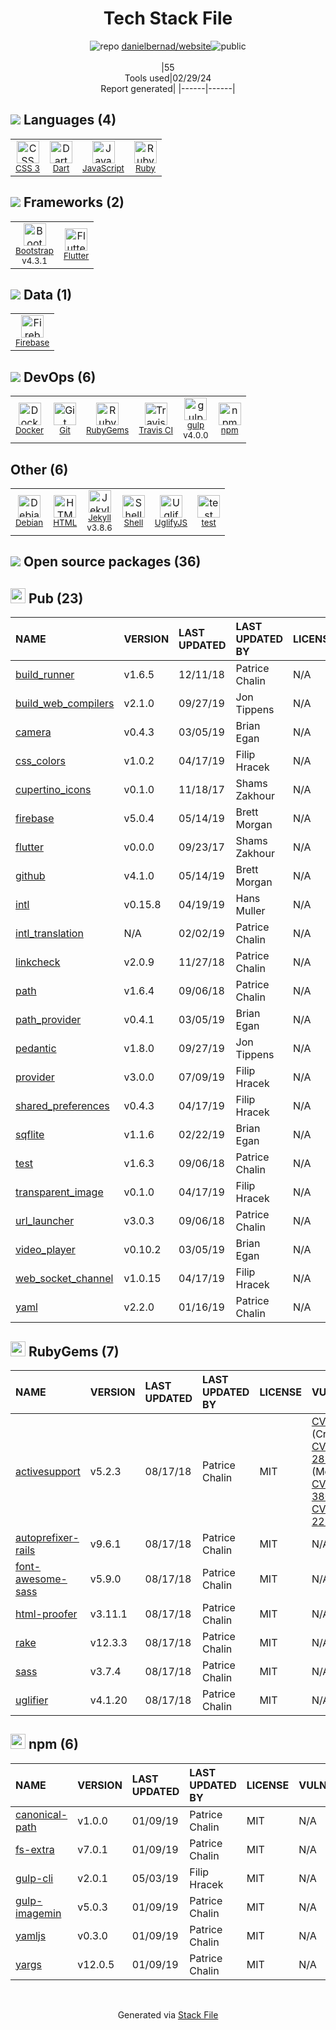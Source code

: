 <!--
&lt;--- Readme.md Snippet without images Start ---&gt;
## Tech Stack
danielbernad/website is built on the following main stack:

- [Dart](https://www.dartlang.org/) – Languages
- [JavaScript](https://developer.mozilla.org/en-US/docs/Web/JavaScript) – Languages
- [Ruby](https://www.ruby-lang.org) – Languages
- [Bootstrap](http://getbootstrap.com/) – Front-End Frameworks
- [Flutter](https://flutter.io/) – Cross-Platform Mobile Development
- [Firebase](https://firebase.google.com/) – Realtime Backend / API
- [Docker](https://www.docker.com/) – Virtual Machine Platforms & Containers
- [Travis CI](http://travis-ci.com/) – Continuous Integration
- [gulp](http://gulpjs.com/) – JS Build Tools / JS Task Runners
- [Debian](https://www.debian.org/) – Operating Systems
- [Jekyll](http://jekyllrb.com/) – Static Site Generators
- [Shell](https://en.wikipedia.org/wiki/Shell_script) – Shells
- [UglifyJS](http://lisperator.net/uglifyjs/) – Javascript Utilities & Libraries

Full tech stack [here](/techstack.md)

&lt;--- Readme.md Snippet without images End ---&gt;

&lt;--- Readme.md Snippet with images Start ---&gt;
## Tech Stack
danielbernad/website is built on the following main stack:

- <img width='25' height='25' src='https://img.stackshare.io/service/1646/Twitter-02.png' alt='Dart'/> [Dart](https://www.dartlang.org/) – Languages
- <img width='25' height='25' src='https://img.stackshare.io/service/1209/javascript.jpeg' alt='JavaScript'/> [JavaScript](https://developer.mozilla.org/en-US/docs/Web/JavaScript) – Languages
- <img width='25' height='25' src='https://img.stackshare.io/service/989/ruby.png' alt='Ruby'/> [Ruby](https://www.ruby-lang.org) – Languages
- <img width='25' height='25' src='https://img.stackshare.io/service/1101/C9QJ7V3X.png' alt='Bootstrap'/> [Bootstrap](http://getbootstrap.com/) – Front-End Frameworks
- <img width='25' height='25' src='https://img.stackshare.io/service/7180/flutter-mark-square-100.png' alt='Flutter'/> [Flutter](https://flutter.io/) – Cross-Platform Mobile Development
- <img width='25' height='25' src='https://img.stackshare.io/service/116/cZLxNFZS.jpg' alt='Firebase'/> [Firebase](https://firebase.google.com/) – Realtime Backend / API
- <img width='25' height='25' src='https://img.stackshare.io/service/586/n4u37v9t_400x400.png' alt='Docker'/> [Docker](https://www.docker.com/) – Virtual Machine Platforms & Containers
- <img width='25' height='25' src='https://img.stackshare.io/service/460/Lu6cGu0z_400x400.png' alt='Travis CI'/> [Travis CI](http://travis-ci.com/) – Continuous Integration
- <img width='25' height='25' src='https://img.stackshare.io/service/844/iruTC031.png' alt='gulp'/> [gulp](http://gulpjs.com/) – JS Build Tools / JS Task Runners
- <img width='25' height='25' src='https://img.stackshare.io/service/1656/vd4gAekh.png' alt='Debian'/> [Debian](https://www.debian.org/) – Operating Systems
- <img width='25' height='25' src='https://img.stackshare.io/service/1114/ad968c1615d956e800fa36494314f48c.jpeg' alt='Jekyll'/> [Jekyll](http://jekyllrb.com/) – Static Site Generators
- <img width='25' height='25' src='https://img.stackshare.io/service/4631/default_c2062d40130562bdc836c13dbca02d318205a962.png' alt='Shell'/> [Shell](https://en.wikipedia.org/wiki/Shell_script) – Shells
- <img width='25' height='25' src='https://img.stackshare.io/service/2203/default_9058af6f02375a99f634f537d727e32df92ac262.png' alt='UglifyJS'/> [UglifyJS](http://lisperator.net/uglifyjs/) – Javascript Utilities & Libraries

Full tech stack [here](/techstack.md)

&lt;--- Readme.md Snippet with images End ---&gt;
-->
<div align="center">

# Tech Stack File
![](https://img.stackshare.io/repo.svg "repo") [danielbernad/website](https://github.com/danielbernad/website)![](https://img.stackshare.io/public_badge.svg "public")
<br/><br/>
|55<br/>Tools used|02/29/24 <br/>Report generated|
|------|------|
</div>

## <img src='https://img.stackshare.io/languages.svg'/> Languages (4)
<table><tr>
  <td align='center'>
  <img width='36' height='36' src='https://img.stackshare.io/service/6727/css.png' alt='CSS 3'>
  <br>
  <sub><a href="https://developer.mozilla.org/en-US/docs/Web/CSS/CSS3">CSS 3</a></sub>
  <br>
  <sub></sub>
</td>

<td align='center'>
  <img width='36' height='36' src='https://img.stackshare.io/service/1646/Twitter-02.png' alt='Dart'>
  <br>
  <sub><a href="https://www.dartlang.org/">Dart</a></sub>
  <br>
  <sub></sub>
</td>

<td align='center'>
  <img width='36' height='36' src='https://img.stackshare.io/service/1209/javascript.jpeg' alt='JavaScript'>
  <br>
  <sub><a href="https://developer.mozilla.org/en-US/docs/Web/JavaScript">JavaScript</a></sub>
  <br>
  <sub></sub>
</td>

<td align='center'>
  <img width='36' height='36' src='https://img.stackshare.io/service/989/ruby.png' alt='Ruby'>
  <br>
  <sub><a href="https://www.ruby-lang.org">Ruby</a></sub>
  <br>
  <sub></sub>
</td>

</tr>
</table>

## <img src='https://img.stackshare.io/frameworks.svg'/> Frameworks (2)
<table><tr>
  <td align='center'>
  <img width='36' height='36' src='https://img.stackshare.io/service/1101/C9QJ7V3X.png' alt='Bootstrap'>
  <br>
  <sub><a href="http://getbootstrap.com/">Bootstrap</a></sub>
  <br>
  <sub>v4.3.1</sub>
</td>

<td align='center'>
  <img width='36' height='36' src='https://img.stackshare.io/service/7180/flutter-mark-square-100.png' alt='Flutter'>
  <br>
  <sub><a href="https://flutter.io/">Flutter</a></sub>
  <br>
  <sub></sub>
</td>

</tr>
</table>

## <img src='https://img.stackshare.io/databases.svg'/> Data (1)
<table><tr>
  <td align='center'>
  <img width='36' height='36' src='https://img.stackshare.io/service/116/cZLxNFZS.jpg' alt='Firebase'>
  <br>
  <sub><a href="https://firebase.google.com/">Firebase</a></sub>
  <br>
  <sub></sub>
</td>

</tr>
</table>

## <img src='https://img.stackshare.io/devops.svg'/> DevOps (6)
<table><tr>
  <td align='center'>
  <img width='36' height='36' src='https://img.stackshare.io/service/586/n4u37v9t_400x400.png' alt='Docker'>
  <br>
  <sub><a href="https://www.docker.com/">Docker</a></sub>
  <br>
  <sub></sub>
</td>

<td align='center'>
  <img width='36' height='36' src='https://img.stackshare.io/service/1046/git.png' alt='Git'>
  <br>
  <sub><a href="http://git-scm.com/">Git</a></sub>
  <br>
  <sub></sub>
</td>

<td align='center'>
  <img width='36' height='36' src='https://img.stackshare.io/service/12795/5jL6-BA5_400x400.jpeg' alt='RubyGems'>
  <br>
  <sub><a href="https://rubygems.org/">RubyGems</a></sub>
  <br>
  <sub></sub>
</td>

<td align='center'>
  <img width='36' height='36' src='https://img.stackshare.io/service/460/Lu6cGu0z_400x400.png' alt='Travis CI'>
  <br>
  <sub><a href="http://travis-ci.com/">Travis CI</a></sub>
  <br>
  <sub></sub>
</td>

<td align='center'>
  <img width='36' height='36' src='https://img.stackshare.io/service/844/iruTC031.png' alt='gulp'>
  <br>
  <sub><a href="http://gulpjs.com/">gulp</a></sub>
  <br>
  <sub>v4.0.0</sub>
</td>

<td align='center'>
  <img width='36' height='36' src='https://img.stackshare.io/service/1120/lejvzrnlpb308aftn31u.png' alt='npm'>
  <br>
  <sub><a href="https://www.npmjs.com/">npm</a></sub>
  <br>
  <sub></sub>
</td>

</tr>
</table>

## Other (6)
<table><tr>
  <td align='center'>
  <img width='36' height='36' src='https://img.stackshare.io/service/1656/vd4gAekh.png' alt='Debian'>
  <br>
  <sub><a href="https://www.debian.org/">Debian</a></sub>
  <br>
  <sub></sub>
</td>

<td align='center'>
  <img width='36' height='36' src='https://img.stackshare.io/service/2270/no-img-open-source.png' alt='HTML'>
  <br>
  <sub><a href="http://">HTML</a></sub>
  <br>
  <sub></sub>
</td>

<td align='center'>
  <img width='36' height='36' src='https://img.stackshare.io/service/1114/ad968c1615d956e800fa36494314f48c.jpeg' alt='Jekyll'>
  <br>
  <sub><a href="http://jekyllrb.com/">Jekyll</a></sub>
  <br>
  <sub>v3.8.6</sub>
</td>

<td align='center'>
  <img width='36' height='36' src='https://img.stackshare.io/service/4631/default_c2062d40130562bdc836c13dbca02d318205a962.png' alt='Shell'>
  <br>
  <sub><a href="https://en.wikipedia.org/wiki/Shell_script">Shell</a></sub>
  <br>
  <sub></sub>
</td>

<td align='center'>
  <img width='36' height='36' src='https://img.stackshare.io/service/2203/default_9058af6f02375a99f634f537d727e32df92ac262.png' alt='UglifyJS'>
  <br>
  <sub><a href="http://lisperator.net/uglifyjs/">UglifyJS</a></sub>
  <br>
  <sub></sub>
</td>

<td align='center'>
  <img width='36' height='36' src='https://img.stackshare.io/service/5477/no-img-open-source.png' alt='test'>
  <br>
  <sub><a href="test">test</a></sub>
  <br>
  <sub></sub>
</td>

</tr>
</table>


## <img src='https://img.stackshare.io/group.svg' /> Open source packages (36)</h2>

## <img width='24' height='24' src='https://img.stackshare.io/package_manager/105011/default_80893882f2063344b2942a4ccdce27a2e60711c9.png'/> Pub (23)

|NAME|VERSION|LAST UPDATED|LAST UPDATED BY|LICENSE|VULNERABILITIES|
|:------|:------|:------|:------|:------|:------|
|[build_runner](https://pub.dartlang.org/build_runner)|v1.6.5|12/11/18|Patrice Chalin |N/A|N/A|
|[build_web_compilers](https://pub.dartlang.org/build_web_compilers)|v2.1.0|09/27/19|Jon Tippens |N/A|N/A|
|[camera](https://pub.dartlang.org/camera)|v0.4.3|03/05/19|Brian Egan |N/A|N/A|
|[css_colors](https://pub.dartlang.org/css_colors)|v1.0.2|04/17/19|Filip Hracek |N/A|N/A|
|[cupertino_icons](https://pub.dartlang.org/cupertino_icons)|v0.1.0|11/18/17|Shams Zakhour |N/A|N/A|
|[firebase](https://pub.dartlang.org/firebase)|v5.0.4|05/14/19|Brett Morgan |N/A|N/A|
|[flutter](https://pub.dartlang.org/flutter)|v0.0.0|09/23/17|Shams Zakhour |N/A|N/A|
|[github](https://pub.dartlang.org/github)|v4.1.0|05/14/19|Brett Morgan |N/A|N/A|
|[intl](https://pub.dartlang.org/intl)|v0.15.8|04/19/19|Hans Muller |N/A|N/A|
|[intl_translation](https://pub.dartlang.org/intl_translation)|N/A|02/02/19|Patrice Chalin |N/A|N/A|
|[linkcheck](https://pub.dartlang.org/linkcheck)|v2.0.9|11/27/18|Patrice Chalin |N/A|N/A|
|[path](https://pub.dartlang.org/path)|v1.6.4|09/06/18|Patrice Chalin |N/A|N/A|
|[path_provider](https://pub.dartlang.org/path_provider)|v0.4.1|03/05/19|Brian Egan |N/A|N/A|
|[pedantic](https://pub.dartlang.org/pedantic)|v1.8.0|09/27/19|Jon Tippens |N/A|N/A|
|[provider](https://pub.dartlang.org/provider)|v3.0.0|07/09/19|Filip Hracek |N/A|N/A|
|[shared_preferences](https://pub.dartlang.org/shared_preferences)|v0.4.3|04/17/19|Filip Hracek |N/A|N/A|
|[sqflite](https://pub.dartlang.org/sqflite)|v1.1.6|02/22/19|Brian Egan |N/A|N/A|
|[test](https://pub.dartlang.org/test)|v1.6.3|09/06/18|Patrice Chalin |N/A|N/A|
|[transparent_image](https://pub.dartlang.org/transparent_image)|v0.1.0|04/17/19|Filip Hracek |N/A|N/A|
|[url_launcher](https://pub.dartlang.org/url_launcher)|v3.0.3|09/06/18|Patrice Chalin |N/A|N/A|
|[video_player](https://pub.dartlang.org/video_player)|v0.10.2|03/05/19|Brian Egan |N/A|N/A|
|[web_socket_channel](https://pub.dartlang.org/web_socket_channel)|v1.0.15|04/17/19|Filip Hracek |N/A|N/A|
|[yaml](https://pub.dartlang.org/yaml)|v2.2.0|01/16/19|Patrice Chalin |N/A|N/A|


## <img width='24' height='24' src='https://img.stackshare.io/service/12795/5jL6-BA5_400x400.jpeg'/> RubyGems (7)

|NAME|VERSION|LAST UPDATED|LAST UPDATED BY|LICENSE|VULNERABILITIES|
|:------|:------|:------|:------|:------|:------|
|[activesupport](https://rubygems.org/activesupport)|v5.2.3|08/17/18|Patrice Chalin |MIT|[CVE-2020-8165](https://github.com/advisories/GHSA-2p68-f74v-9wc6) (Critical)<br/>[CVE-2023-28120](https://github.com/advisories/GHSA-pj73-v5mw-pm9j) (Moderate)<br/>[CVE-2023-38037](https://github.com/advisories/GHSA-cr5q-6q9f-rq6q) (Low)<br/>[CVE-2023-22796](https://github.com/advisories/GHSA-j6gc-792m-qgm2) (Low)|
|[autoprefixer-rails](https://rubygems.org/autoprefixer-rails)|v9.6.1|08/17/18|Patrice Chalin |MIT|N/A|
|[font-awesome-sass](https://rubygems.org/font-awesome-sass)|v5.9.0|08/17/18|Patrice Chalin |MIT|N/A|
|[html-proofer](https://rubygems.org/html-proofer)|v3.11.1|08/17/18|Patrice Chalin |MIT|N/A|
|[rake](https://rubygems.org/rake)|v12.3.3|08/17/18|Patrice Chalin |MIT|N/A|
|[sass](https://rubygems.org/sass)|v3.7.4|08/17/18|Patrice Chalin |MIT|N/A|
|[uglifier](https://rubygems.org/uglifier)|v4.1.20|08/17/18|Patrice Chalin |MIT|N/A|


## <img width='24' height='24' src='https://img.stackshare.io/service/1120/lejvzrnlpb308aftn31u.png'/> npm (6)

|NAME|VERSION|LAST UPDATED|LAST UPDATED BY|LICENSE|VULNERABILITIES|
|:------|:------|:------|:------|:------|:------|
|[canonical-path](https://www.npmjs.com/canonical-path)|v1.0.0|01/09/19|Patrice Chalin |MIT|N/A|
|[fs-extra](https://www.npmjs.com/fs-extra)|v7.0.1|01/09/19|Patrice Chalin |MIT|N/A|
|[gulp-cli](https://www.npmjs.com/gulp-cli)|v2.0.1|05/03/19|Filip Hracek |MIT|N/A|
|[gulp-imagemin](https://www.npmjs.com/gulp-imagemin)|v5.0.3|01/09/19|Patrice Chalin |MIT|N/A|
|[yamljs](https://www.npmjs.com/yamljs)|v0.3.0|01/09/19|Patrice Chalin |MIT|N/A|
|[yargs](https://www.npmjs.com/yargs)|v12.0.5|01/09/19|Patrice Chalin |MIT|N/A|

<br/>
<div align='center'>

Generated via [Stack File](https://github.com/marketplace/stack-file)
